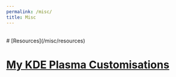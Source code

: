 ```yaml
---
permalink: /misc/
title: Misc
---
```


<br>
# [Resources](/misc/resources)

# [My KDE Plasma Customisations](/misc/kde-plasma)
